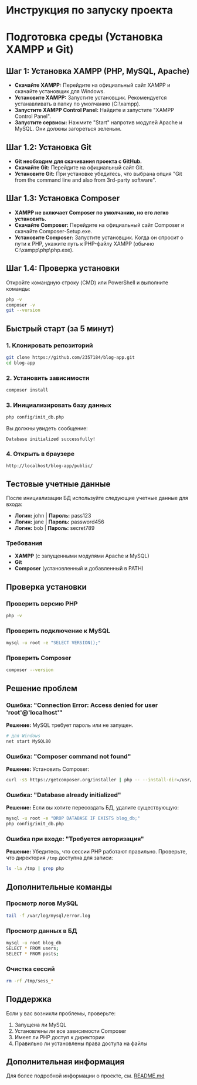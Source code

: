 # Инструкция по запуску проекта
# Подготовка среды (Установка XAMPP и Git)
## Шаг 1: Установка XAMPP (PHP, MySQL, Apache)
- **Скачайте XAMPP:** Перейдите на официальный сайт XAMPP и скачайте установщик для Windows.
- **Установите XAMPP:** Запустите установщик. Рекомендуется устанавливать в папку по умолчанию (C:\xampp).
- **Запустите XAMPP Control Panel:** Найдите и запустите "XAMPP Control Panel".
- **Запустите сервисы:** Нажмите "Start" напротив модулей Apache и MySQL. Они должны загореться зеленым.
## Шаг 1.2: Установка Git
- **Git необходим для скачивания проекта с GitHub.**
- **Скачайте Git:** Перейдите на официальный сайт Git.
- **Установите Git:** При установке убедитесь, что выбрана опция "Git from the command line and also from 3rd-party software".
## Шаг 1.3: Установка Composer
- **XAMPP не включает Composer по умолчанию, но его легко установить.**
- **Скачайте Composer:** Перейдите на официальный сайт Composer и скачайте Composer-Setup.exe.
- **Установите Composer:** Запустите установщик. Когда он спросит о пути к PHP, укажите путь к PHP-файлу XAMPP (обычно C:\xampp\php\php.exe).
## Шаг 1.4: Проверка установки
Откройте командную строку (CMD) или PowerShell и выполните команды:
```Bash
php -v
composer -v
git --version
```
## Быстрый старт (за 5 минут)

### 1. Клонировать репозиторий
```bash
git clone https://github.com/2357184/blog-app.git
cd blog-app
```

### 2. Установить зависимости
```bash
composer install
```

### 3. Инициализировать базу данных
```bash
php config/init_db.php
```

Вы должны увидеть сообщение:
```
Database initialized successfully!
```
### 4. Открыть в браузере
```
http://localhost/blog-app/public/
```

## Тестовые учетные данные

После инициализации БД используйте следующие учетные данные для входа:

- **Логин:** john | **Пароль:** pass123
- **Логин:** jane | **Пароль:** password456
- **Логин:** bob | **Пароль:** secret789

### Требования

- **XAMPP** (с запущенными модулями Apache и MySQL)
- **Git**
- **Composer** (установленный и добавленный в PATH)

## Проверка установки

### Проверить версию PHP
```bash
php -v
```

### Проверить подключение к MySQL
```bash
mysql -u root -e "SELECT VERSION();"
```

### Проверить Composer
```bash
composer --version
```

## Решение проблем

### Ошибка: "Connection Error: Access denied for user 'root'@'localhost'"

**Решение:** MySQL требует пароль или не запущен.

```bash
# для Windows
net start MySQL80
```

### Ошибка: "Composer command not found"

**Решение:** Установить Composer:

```bash
curl -sS https://getcomposer.org/installer | php -- --install-dir=/usr/local/bin --filename=composer
```

### Ошибка: "Database already initialized"

**Решение:** Если вы хотите пересоздать БД, удалите существующую:

```bash
mysql -u root -e "DROP DATABASE IF EXISTS blog_db;"
php config/init_db.php
```

### Ошибка при входе: "Требуется авторизация"

**Решение:** Убедитесь, что сессии PHP работают правильно. Проверьте, что директория `/tmp` доступна для записи:

```bash
ls -la /tmp | grep php
```

## Дополнительные команды

### Просмотр логов MySQL
```bash
tail -f /var/log/mysql/error.log
```

### Просмотр данных в БД
```bash
mysql -u root blog_db
SELECT * FROM users;
SELECT * FROM posts;
```

### Очистка сессий
```bash
rm -rf /tmp/sess_*
```

## Поддержка

Если у вас возникли проблемы, проверьте:

1. Запущена ли MySQL
2. Установлены ли все зависимости Composer
3. Имеет ли PHP доступ к директории 
4. Правильно ли установлены права доступа на файлы

## Дополнительная информация

Для более подробной информации о проекте, см. [README.md](README.md)





